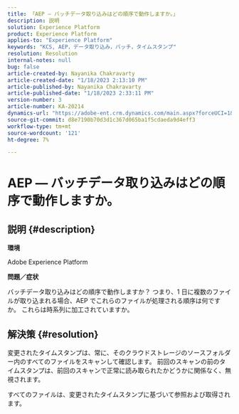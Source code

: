 ```yaml
---
title: 「AEP — バッチデータ取り込みはどの順序で動作しますか。」
description: 説明
solution: Experience Platform
product: Experience Platform
applies-to: "Experience Platform"
keywords: "KCS, AEP，データ取り込み，バッチ，タイムスタンプ"
resolution: Resolution
internal-notes: null
bug: false
article-created-by: Nayanika Chakravarty
article-created-date: "1/18/2023 2:13:10 PM"
article-published-by: Nayanika Chakravarty
article-published-date: "1/18/2023 2:33:11 PM"
version-number: 3
article-number: KA-20214
dynamics-url: "https://adobe-ent.crm.dynamics.com/main.aspx?forceUCI=1&pagetype=entityrecord&etn=knowledgearticle&id=e5cd4639-3a97-ed11-aad1-6045bd006b4b"
source-git-commit: d8e7190b70d3d1c367d065ba1f5cdaeda9d4eff3
workflow-type: tm+mt
source-wordcount: '121'
ht-degree: 7%

---
```


# AEP — バッチデータ取り込みはどの順序で動作しますか。

## 説明 {#description}


<b>環境</b>

Adobe Experience Platform

<b>問題／症状</b>

バッチデータ取り込みはどの順序で動作しますか？ つまり、1 日に複数のファイルが取り込まれる場合、AEP でこれらのファイルが処理される順序は何ですか。 これらは時系列に加工されていますか。


## 解決策 {#resolution}


変更されたタイムスタンプは、常に、そのクラウドストレージのソースフォルダー内のすべてのファイルをスキャンして確認します。 前回のスキャンの前のタイムスタンプは、前回のスキャンで正常に読み取られたかどうかに関係なく、無視されます。

すべてのファイルは、変更されたタイムスタンプに基づいて参照および取得されます。
